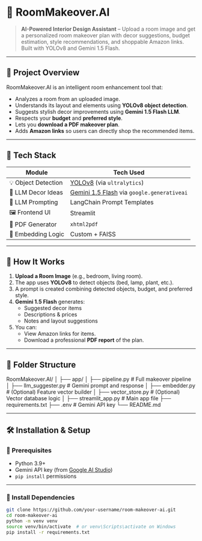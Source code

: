 # 🏡 RoomMakeover.AI

> **AI-Powered Interior Design Assistant** – Upload a room image and get a personalized room makeover plan with decor suggestions, budget estimation, style recommendations, and shoppable Amazon links. Built with YOLOv8 and Gemini 1.5 Flash.

---

## 🚀 Project Overview

RoomMakeover.AI is an intelligent room enhancement tool that:
- Analyzes a room from an uploaded image.
- Understands its layout and elements using **YOLOv8 object detection**.
- Suggests stylish decor improvements using **Gemini 1.5 Flash LLM**.
- Respects your **budget** and **preferred style**.
- Lets you **download a PDF makeover plan**.
- Adds **Amazon links** so users can directly shop the recommended items.

---


## 🧠 Tech Stack

| Module            | Tech Used                             |
|------------------|----------------------------------------|
| 💡 Object Detection | [YOLOv8](https://github.com/ultralytics/ultralytics) (via `ultralytics`) |
| 🧠 LLM Decor Ideas | [Gemini 1.5 Flash](https://deepmind.google/technologies/gemini/) via `google.generativeai` |
| 🧪 LLM Prompting   | LangChain Prompt Templates            |
| 🖼️ Frontend UI     | Streamlit                             |
| 📄 PDF Generator   | `xhtml2pdf`                           |
| 🧠 Embedding Logic | Custom + FAISS                        |

---

## 📸 How It Works

1. **Upload a Room Image** (e.g., bedroom, living room).
2. The app uses **YOLOv8** to detect objects (bed, lamp, plant, etc.).
3. A prompt is created combining detected objects, budget, and preferred style.
4. **Gemini 1.5 Flash** generates:
   - Suggested decor items
   - Descriptions & prices
   - Notes and layout suggestions
5. You can:
   - View Amazon links for items.
   - Download a professional **PDF report** of the plan.

---

## 📂 Folder Structure

RoomMakeover.AI/
│
├── app/
│ ├── pipeline.py # Full makeover pipeline
│ ├── llm_suggester.py # Gemini prompt and response
│ ├── embedder.py # (Optional) Feature vector builder
│ ├── vector_store.py # (Optional) Vector database logic
│
├── streamlit_app.py # Main app file
├── requirements.txt
├── .env # Gemini API key
└── README.md



---

## 🛠️ Installation & Setup

### 🔐 Prerequisites

- Python 3.9+
- Gemini API key (from [Google AI Studio](https://makersuite.google.com/app))
- `pip install` permissions

---

### 🔧 Install Dependencies

```bash
git clone https://github.com/your-username/room-makeover-ai.git
cd room-makeover-ai
python -m venv venv
source venv/bin/activate  # or venv\Scripts\activate on Windows
pip install -r requirements.txt

